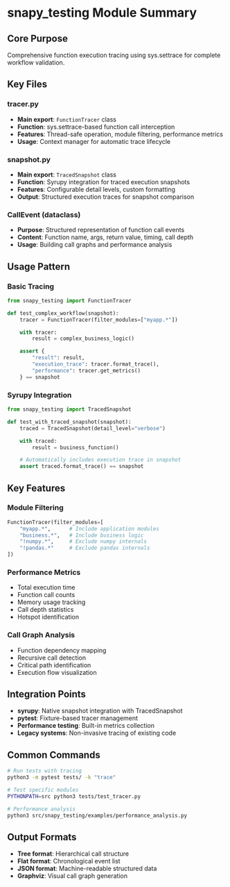# snapy_testing Module Summary

## Core Purpose
Comprehensive function execution tracing using sys.settrace for complete workflow validation.

## Key Files

### tracer.py
- **Main export**: `FunctionTracer` class
- **Function**: sys.settrace-based function call interception
- **Features**: Thread-safe operation, module filtering, performance metrics
- **Usage**: Context manager for automatic trace lifecycle

### snapshot.py
- **Main export**: `TracedSnapshot` class
- **Function**: Syrupy integration for traced execution snapshots
- **Features**: Configurable detail levels, custom formatting
- **Output**: Structured execution traces for snapshot comparison

### CallEvent (dataclass)
- **Purpose**: Structured representation of function call events
- **Content**: Function name, args, return value, timing, call depth
- **Usage**: Building call graphs and performance analysis

## Usage Pattern

### Basic Tracing
```python
from snapy_testing import FunctionTracer

def test_complex_workflow(snapshot):
    tracer = FunctionTracer(filter_modules=["myapp.*"])

    with tracer:
        result = complex_business_logic()

    assert {
        "result": result,
        "execution_trace": tracer.format_trace(),
        "performance": tracer.get_metrics()
    } == snapshot
```

### Syrupy Integration
```python
from snapy_testing import TracedSnapshot

def test_with_traced_snapshot(snapshot):
    traced = TracedSnapshot(detail_level="verbose")

    with traced:
        result = business_function()

    # Automatically includes execution trace in snapshot
    assert traced.format_trace() == snapshot
```

## Key Features

### Module Filtering
```python
FunctionTracer(filter_modules=[
    "myapp.*",      # Include application modules
    "business.*",   # Include business logic
    "!numpy.*",     # Exclude numpy internals
    "!pandas.*"     # Exclude pandas internals
])
```

### Performance Metrics
- Total execution time
- Function call counts
- Memory usage tracking
- Call depth statistics
- Hotspot identification

### Call Graph Analysis
- Function dependency mapping
- Recursive call detection
- Critical path identification
- Execution flow visualization

## Integration Points
- **syrupy**: Native snapshot integration with TracedSnapshot
- **pytest**: Fixture-based tracer management
- **Performance testing**: Built-in metrics collection
- **Legacy systems**: Non-invasive tracing of existing code

## Common Commands
```bash
# Run tests with tracing
python3 -m pytest tests/ -k "trace"

# Test specific modules
PYTHONPATH=src python3 tests/test_tracer.py

# Performance analysis
python3 src/snapy_testing/examples/performance_analysis.py
```

## Output Formats
- **Tree format**: Hierarchical call structure
- **Flat format**: Chronological event list
- **JSON format**: Machine-readable structured data
- **Graphviz**: Visual call graph generation